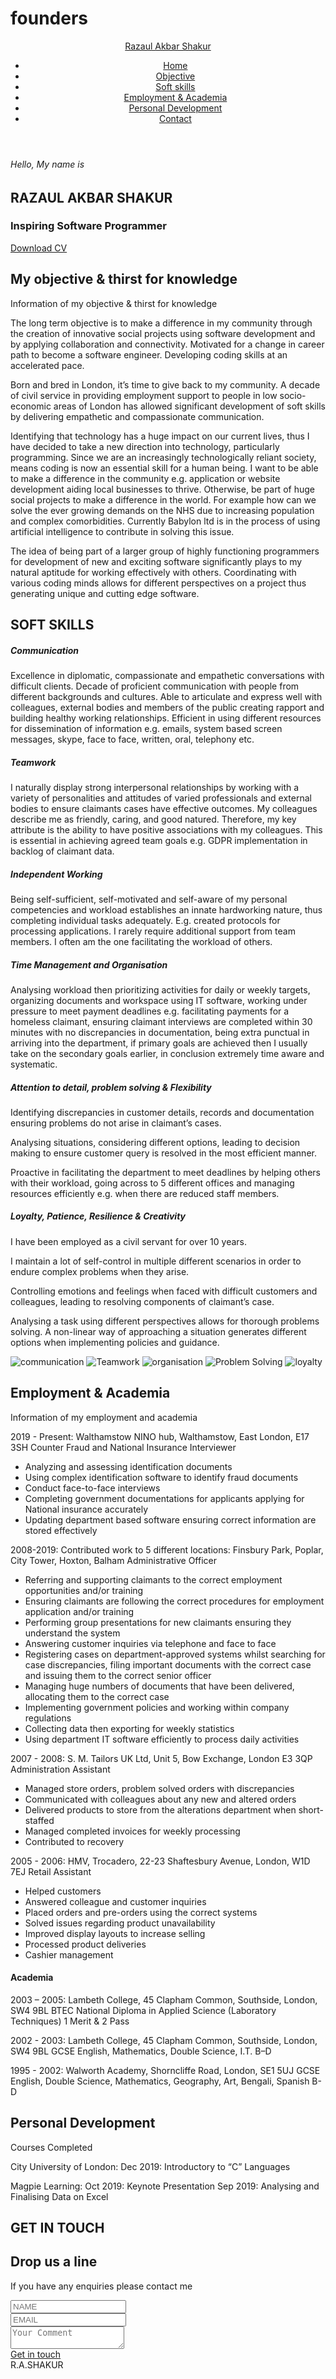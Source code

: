 # founders
<DOCTYPE html>
<html lang="eng">
<head>
  <meta charset="UTF-8">
  <meta name="viewport" content="width=device-width, initial-scale=1">
  <title>My website</title>
  <link rel="stylesheet" href="style.css">
  <script src="https://kit.fontawesome.com/f7aa48c21e.js" crossorigin="anonymous"></script>
  </head>
  <body>
 <!--- Start header--->
  <header>
    <div class="container">
     <div class="row">
  <div class="brand-name">
    <a href="" class="logo">Razaul Akbar Shakur</a>
  </div>
   <div class="navbar">
     <ul>
       <li><a href="" class="active">Home</a></li>
       <li><a href="">Objective</a></li>
       <li><a href="">Soft skills</a></li>
       <li><a href="">Employment & Academia</a></li>
       <li><a href="">Personal Development</a></li>
       <li><a href="">Contact</a></li>
   </ul> 
   </div>
      </div>
   </div>
  </header>
 <!---end Header--->
    
 <!---start home--->
<section class="home">
  <div class="container">
 <div class="row full-screen">
 <div class="home-content">
 <div class="block">
   <h6>Hello, My name is</h6>
   <h1>RAZAUL AKBAR SHAKUR</h1>
   <h3>Inspiring Software Programmer</h3> 
   <div class="cv-btn">
     <a href="">Download CV</a>
   </div>
 </div>  
 </div>
 </div>
  </div>
</section>
<!---end home--->

<!---start objective--->
<section class="objective-me">
  <div class="container">
    <div class="row">
      <div class="section-title text-center">
        <h1>My objective & thirst for knowledge</h1>
        <p class="small text-uppercase">Information of my objective & thirst for knowledge</p>
   </div> 
   </div>
  <div class="row">
  <div class="about-content">
  <div class="row">
    
  <div class="img">
  </div>
  
  </div>
  <div class="text">
  <p>The long term objective is to make a difference in my community through the creation of innovative social projects using software development and by applying collaboration and connectivity. Motivated for a change in career path to become a software engineer. Developing coding skills at an accelerated pace.</p>
    <p>Born and bred in London, it’s time to give back to my community. A decade of civil service in providing employment support to people in low socio-economic areas of London has allowed significant development of soft skills by delivering empathetic and compassionate communication.</p>
    <p>Identifying that technology has a huge impact on our current lives, thus I have decided to take a new direction into technology, particularly programming. Since we are an increasingly technologically reliant society, means coding is now an essential skill for a human being. 
I want to be able to make a difference in the community e.g. application or website development aiding local businesses to thrive. Otherwise, be part of huge social projects to make a difference in the world. For example how can we solve the ever growing demands on the NHS due to increasing population and complex comorbidities. Currently Babylon ltd is in the process of using artificial intelligence to contribute in solving this issue. </p>
    <p>The idea of being part of a larger group of highly functioning programmers for development of new and exciting software significantly plays to my natural aptitude for working effectively with others. Coordinating with various coding minds allows for different perspectives on a project thus generating unique and cutting edge software.</p>
  </div>
    </div>
<!---links--->
<div class="social-links">
  <a href="https://www.linkedin.com/in/razaul-shakur-102569195/"><i class="fab fa-linkedin"></i></a>
  <a href="https://www.youtube.com/channel/UC_cqEiwMn03US8l1oKZrIow?view_as=subscriber"><i class="fab fa-youtube"></i></a>
  <a href="https://github.com/razaul123"><i class="fab fa-github-square"></i></a>
</div>

</div>
</div>
</section>
<!---end objecive--->
<!---soft skills--->
<section class="soft-skills">
  <div class="container">
  <div class="row align-items-center">
    <div class="soft-skills-content"> 
    <div class="row">
   <div class="section-title text-center">
     <h1>SOFT SKILLS</h1>
     <h5>Communication</h5> 
     <p>Excellence in diplomatic, compassionate and empathetic conversations with difficult clients. Decade of proficient communication with people from different backgrounds and cultures. Able to articulate and express well with colleagues, external bodies and members of the public creating rapport and building healthy working relationships. Efficient in using different resources for dissemination of information e.g. emails, system based screen messages, skype, face to face, written, oral, telephony etc.</p>
     <h5>Teamwork</h5> 
     <p>I naturally display strong interpersonal relationships by working with a variety of personalities and attitudes of varied professionals and external bodies to ensure claimants cases have effective outcomes. My colleagues describe me as friendly, caring, and good natured. Therefore, my key attribute is the ability to have positive associations with my colleagues. This is essential in achieving agreed team goals e.g. GDPR implementation in backlog of claimant data. </p>
     <h5>Independent Working</h5> 
     <p>Being self-sufficient, self-motivated and self-aware of my personal competencies and workload establishes an innate hardworking nature, thus completing individual tasks adequately. E.g. created protocols for processing applications. I rarely require additional support from team members. I often am the one facilitating the workload of others. </p>
     <h5>Time Management and Organisation</h5> 
     <p>Analysing workload then prioritizing activities for daily or weekly targets, organizing documents and workspace using IT software, working under pressure to meet payment deadlines e.g. facilitating payments for a homeless claimant, ensuring claimant interviews are completed within 30 minutes with no discrepancies in documentation, being extra punctual in arriving into the department, if primary goals are achieved then I usually take on the secondary goals earlier, in conclusion extremely time aware and systematic.</p> 	
     <h5>Attention to detail, problem solving & Flexibility</h5>
     <p>Identifying discrepancies in customer details, records and documentation ensuring problems do not arise in claimant’s cases.</p>
<p>Analysing situations, considering different options, leading to decision making to ensure customer query is resolved in the most efficient manner.</p>
<p>Proactive in facilitating the department to meet deadlines by helping others with their workload, going across to 5 different offices and managing resources efficiently e.g. when there are reduced staff members.</p> 
     <h5>Loyalty, Patience, Resilience & Creativity</h5>
     <p>I have been employed as a civil servant for over 10 years.</p>
     <p>I maintain a lot of self-control in multiple different scenarios in order to endure complex problems when they arise.</p> 
<p>Controlling emotions and feelings when faced with difficult customers and colleagues, leading to resolving components of claimant’s case.</p>	
<p>Analysing a task using different perspectives allows for thorough problems solving. A non-linear way of approaching a situation generates different options when implementing policies and guidance. </p>

  </div>   
   </div>  
   </div>
 <div class="img">
  <img src="https://cdn.psychologytoday.com/sites/default/files/styles/image-article_inline_full/public/field_blog_entry_teaser_image/2020-01/communication-download-png.png?itok=-rpzvIHR" alt="communication">
  <img src="https://www.sandler.com/wp-content/uploads/2019/09/Dollarphotoclub_76404227-copy.jpg" alt="Teamwork">
  <img src="https://149349300.v2.pressablecdn.com/wp-content/uploads/2020/01/8_dfe_3534534.png" alt="organisation">
  <img src="https://thepitcher.org/wp-content/uploads/2017/07/problem-solution.jpg" alt="Problem Solving">
  <img src="https://assets1.chainstoreage.com/styles/content_sm/s3/teaser_image_479530.jpg?itok=-oDgo6v5" alt="loyalty">
  </div>  
  </div>  
  </div>
</section>  
<!---soft skills--->
<!---start employment--->
<section class="employment">
  <div class="container">
    <div class="row">
      <div class="section-title text-center">
        <h1>Employment & Academia</h1>
        <p class="small text-uppercase">Information of my employment and academia</p>
   </div> 
   </div>
  <div class="row">
  <div class="about-content">
  <div class="row">
  
  </div>
  <div class="text">
  <p>2019 - Present: Walthamstow NINO hub, Walthamstow, East London, E17 3SH
    Counter Fraud and National Insurance Interviewer
<ul>
  <li>Analyzing and assessing identification documents </li>
  <li>Using complex identification software to identify fraud documents</li>
  <li>Conduct face-to-face interviews</li>
<li>Completing government documentations for applicants applying for National insurance accurately </li>
  <li>Updating department based software ensuring correct information are stored effectively</li>
  </ul>
  </p>
<p>2008-2019: Contributed work to 5 different locations: Finsbury Park, Poplar, City Tower, Hoxton, Balham
Administrative Officer
  <ul>
    <li>Referring and supporting claimants to the correct employment opportunities and/or training</li>
<li>Ensuring claimants are following the correct procedures for employment application and/or training</li>
    <li>Performing group presentations for new claimants ensuring they understand the system</li>
    <li>Answering customer inquiries via telephone and face to face</li>
<li>Registering cases on department-approved systems whilst searching for case discrepancies, filing important documents with the correct case and issuing them to the correct senior officer</li>
<li>Managing huge numbers of documents that have been delivered, allocating them to the correct case</li>
    <li>Implementing government policies and working within company regulations</li>
    <li>Collecting data then exporting for weekly statistics</li>
    <li>Using department IT software efficiently to process daily activities</li>
    </ul>
    </p>
<p>2007 - 2008: S. M. Tailors UK Ltd, Unit 5, Bow Exchange, London E3 3QP Administration Assistant
<ul>
  <li>Managed store orders, problem solved orders with discrepancies</li>
  <li>Communicated with colleagues about any new and altered orders</li>
  <li>Delivered products to store from the alterations department when short-staffed</li>
  <li>Managed completed invoices for weekly processing</li>
  <li>Contributed to recovery</li>
</ul>
</p>
<p>2005 - 2006: HMV, Trocadero, 22-23 Shaftesbury Avenue, London, W1D 7EJ
Retail Assistant
<ul>
  <li>Helped customers</li>
  <li>Answered colleague and customer inquiries</li>
  <li>Placed orders and pre-orders using the correct systems</li>
  <li>Solved issues regarding product unavailability</li>
  <li>Improved display layouts to increase selling</li>
  <li>Processed product deliveries</li>
  <li>Cashier management </li>
  </ul>
</p>
<h4>Academia</h4>
<p>2003 – 2005: Lambeth College, 45 Clapham Common, Southside, London, SW4 9BL 
BTEC National Diploma in Applied Science (Laboratory Techniques) 1 Merit & 2 Pass</p>
<p>2002 - 2003: Lambeth College, 45 Clapham Common, Southside, London, SW4 9BL 
GCSE English, Mathematics, Double Science, I.T. B–D</p> 
<p>1995 - 2002: Walworth Academy, Shorncliffe Road, London, SE1 5UJ 
GCSE English, Double Science, Mathematics, Geography, Art, Bengali, Spanish B-D </p>
</div>
</div>
</section>
<!---end employment--->
<!---Personal development--->
<section class="personal-development">
  <div class="container">
  <div class="row">
    <div class="personal-development-content"> 
    <div class="row">
   <div class="section-title">
     <h2>Personal Development</h2>
     <p>Courses Completed</p>
     <p>City University of London: 
     Dec 2019: Introductory to “C” Languages</p> 
     <p>Magpie Learning:
     Oct 2019: Keynote Presentation
     Sep 2019: Analysing and Finalising Data on Excel</p>
   </div>
   </div>  
    </div>
    </div>
  </div>
</section>     
<!---end Personal--->
<!---contact me--->
<section class="contact-us">
<div class="container">
  <div class="row">
    <div class="section-title text-center">
      <h1>GET IN TOUCH</h1>   
   </div>  
  </div> 
 <div class="row">
   <div class="contact-form">
     <div class="row">
   <div class="text">
     <h2>Drop us a line</h2>
     <p>If you have any enquiries please contact me</p>
   </div>  
   </div> 
  <div class="row space-between">   
 <div class="col-6">
   <input type="text" class="form-control" name="" placeholder="NAME">
 </div> 
  <div class="col-6">
   <input type="text" class="form-control" name="" placeholder="EMAIL">
 </div> 
 </div>
  <div class="row">
<div class="col-12">
  <textarea class="form-control" placeholder="Your Comment"></textarea>
 </div>    
  </div>
 <div class="row">
 <div class="button text-left">
   <a href="">Get in touch</a>
 </div>  
 </div>  
   </div>  
 </div>  
</div>  
</section>
<!---end contact me--->
<!---start footer--->
<footer>
  <div class="container">
    <div class="row">
  <div class="logo">
    R.A.SHAKUR
   </div> 
   <div class="social">
   <a href="https://www.linkedin.com/in/razaul-shakur-102569195/"><i class="fab fa-linkedin"></i></a>
  <a href="https://www.youtube.com/channel/UC_cqEiwMn03US8l1oKZrIow?view_as=subscriber"><i class="fab fa-youtube"></i></a>
  <a href="https://github.com/razaul123"><i class="fab fa-github-square"></i></a>  
   </div> 
  </div>  
  </div>  
</footer>  
<!---end footer--->
 </body>
</html>
